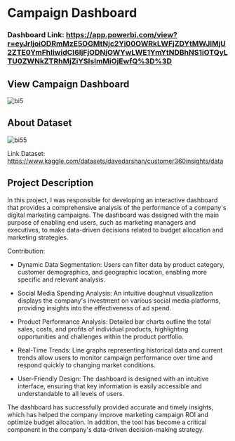 # Campaign Dashboard

### Dashboard Link: https://app.powerbi.com/view?r=eyJrIjoiODRmMzE5OGMtNjc2Yi00OWRkLWFjZDYtMWJlMjU2ZTE0YmFhIiwidCI6IjFjODNjOWYwLWE1YmYtNDBhNS1iOTQyLTU0ZWNkZTRhMjZiYSIsImMiOjEwfQ%3D%3D

## View Campaign Dashboard
![bi5](https://github.com/muhammadalfianfadillah/campaign-dashboard/assets/154108945/aa718fcb-61c0-4230-9436-d3951e5da690)

## About Dataset

![bi55](https://github.com/muhammadalfianfadillah/campaign-dashboard/assets/154108945/913d1278-71e5-479b-88ae-52bcc8aa5b87)


Link Dataset: https://www.kaggle.com/datasets/davedarshan/customer360insights/data

## Project Description

In this project, I was responsible for developing an interactive dashboard that provides a comprehensive analysis of the performance of a company's digital marketing campaigns. The dashboard was designed with the main purpose of enabling end users, such as marketing managers and executives, to make data-driven decisions related to budget allocation and marketing strategies.

Contribution:

- Dynamic Data Segmentation: Users can filter data by product category, customer demographics, and geographic location, enabling more specific and relevant analysis.

- Social Media Spending Analysis: An intuitive doughnut visualization displays the company's investment on various social media platforms, providing insights into the effectiveness of ad spend.

- Product Performance Analysis: Detailed bar charts outline the total sales, costs, and profits of individual products, highlighting opportunities and challenges within the product portfolio.

- Real-Time Trends: Line graphs representing historical data and current trends allow users to monitor campaign performance over time and respond quickly to changing market conditions.

- User-Friendly Design: The dashboard is designed with an intuitive interface, ensuring that key information is easily accessible and understandable to all levels of users.

The dashboard has successfully provided accurate and timely insights, which has helped the company improve marketing campaign ROI and optimize budget allocation. In addition, the tool has become a critical component in the company's data-driven decision-making strategy.
